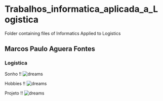 # Trabalhos_informatica_aplicada_a_Logistica
Folder containing files of Informatics Applied to Logistics

## Marcos Paulo Aguera Fontes
### Logística

Sonho !!
![dreams](https://sindhoteisfoz.com.br/wp-content/uploads/2023/05/melhores-paises-capa.jpg)

Hobbies !!
![dreams](https://i0.statig.com.br/bancodeimagens/0l/rb/j1/0lrbj151fcyr2esrx5k2gpn38.jpg)

Projeto !!
![dreams](https://static.wixstatic.com/media/ee2327_f2431ea619394c689af91eda965635f1~mv2.jpeg/v1/fill/w_600,h_342,al_c,q_80,usm_0.66_1.00_0.01,enc_auto/ee2327_f2431ea619394c689af91eda965635f1~mv2.jpeg)


